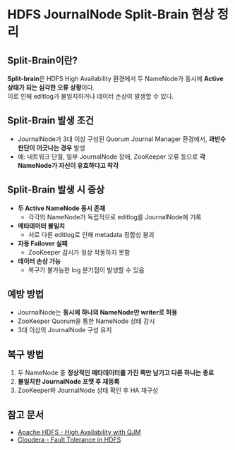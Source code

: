 
# HDFS JournalNode Split-Brain 현상 정리

## Split-Brain이란?

**Split-brain**은 HDFS High Availability 환경에서 두 NameNode가 동시에 **Active 상태가 되는 심각한 오류 상황**이다.
<br> 이로 인해 editlog가 불일치하거나 데이터 손상이 발생할 수 있다.

## Split-Brain 발생 조건
- JournalNode가 3대 이상 구성된 Quorum Journal Manager 환경에서, **과반수 판단이 어긋나는 경우** 발생
- 예: 네트워크 단절, 일부 JournalNode 장애, ZooKeeper 오류 등으로 **각 NameNode가 자신이 유효하다고 착각**

## Split-Brain 발생 시 증상

- **두 Active NameNode 동시 존재**
  - 각각의 NameNode가 독립적으로 editlog를 JournalNode에 기록
- **메타데이터 불일치**
  - 서로 다른 editlog로 인해 metadata 정합성 붕괴
- **자동 Failover 실패**
  - ZooKeeper 감시가 정상 작동하지 못함
- **데이터 손상 가능**
  - 복구가 불가능한 log 분기점이 발생할 수 있음
  
## 예방 방법

- JournalNode는 **동시에 하나의 NameNode만 writer로 허용**
- ZooKeeper Quorum을 통한 NameNode 상태 감시
- 3대 이상의 JournalNode 구성 유지

## 복구 방법

1. 두 NameNode 중 **정상적인 메타데이터를 가진 쪽만 남기고 다른 하나는 종료**
2. **불일치한 JournalNode 포맷 후 재등록**
3. ZooKeeper와 JournalNode 상태 확인 후 HA 재구성

## 참고 문서

- [Apache HDFS - High Availability with QJM](https://hadoop.apache.org/docs/stable/hadoop-project-dist/hadoop-hdfs/HDFSHighAvailabilityWithQJM.html)
- [Cloudera - Fault Tolerance in HDFS](https://docs.cloudera.com/runtime/7.2.0/fault-tolerance/hdfs-configuring-fault-tolerance.pdf)
